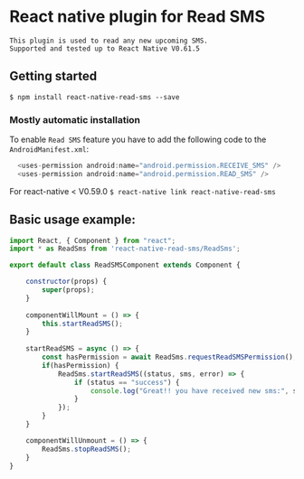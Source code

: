 # React native plugin for Read SMS
	This plugin is used to read any new upcoming SMS. 
	Supported and tested up to React Native V0.61.5

## Getting started

`$ npm install react-native-read-sms --save`

### Mostly automatic installation

To enable `Read SMS` feature you have to add the following code to the `AndroidManifest.xml`:

```java
  <uses-permission android:name="android.permission.RECEIVE_SMS" />
  <uses-permission android:name="android.permission.READ_SMS" />
```

For react-native < V0.59.0
`$ react-native link react-native-read-sms`


## Basic usage example:

```javascript
import React, { Component } from "react";
import * as ReadSms from 'react-native-read-sms/ReadSms';

export default class ReadSMSComponent extends Component {

	constructor(props) {
		super(props);
	}
  
	componentWillMount = () => {
		this.startReadSMS();
	}
	
	startReadSMS = async () => {
		const hasPermission = await ReadSms.requestReadSMSPermission();
		if(hasPermission) {
			ReadSms.startReadSMS((status, sms, error) => {
				if (status == "success") {
					console.log("Great!! you have received new sms:", sms);
				}
			});
		}
	}

	componentWillUnmount = () => {
		ReadSms.stopReadSMS();
	}
}
```